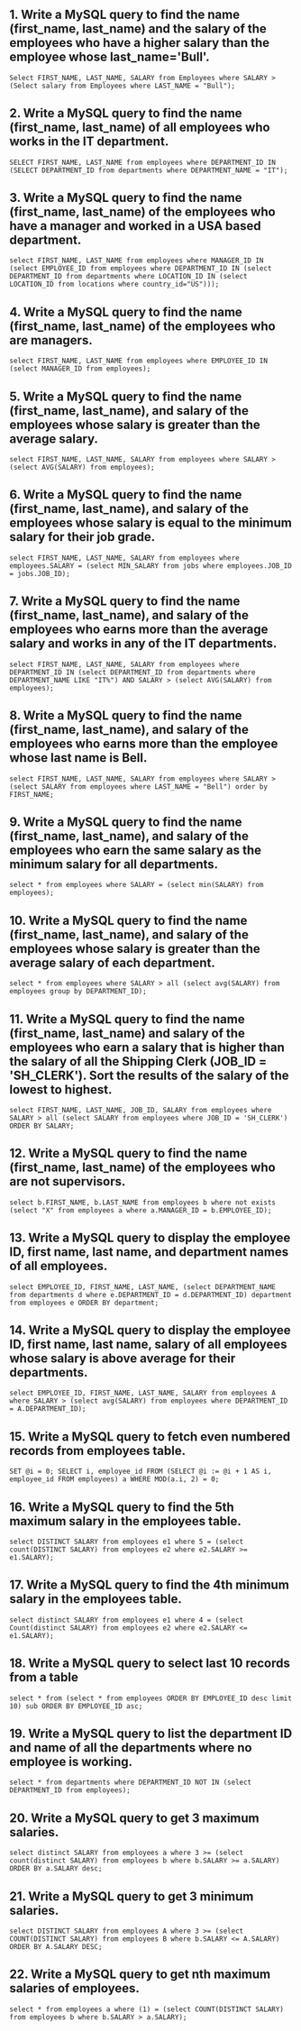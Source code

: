 ## 1. Write a MySQL query to find the name (first_name, last_name) and the salary of the employees who have a higher salary than the employee whose last_name='Bull'.

`Select FIRST_NAME, LAST_NAME, SALARY from Employees where SALARY > (Select salary from Employees where LAST_NAME = "Bull");`

## 2. Write a MySQL query to find the name (first_name, last_name) of all employees who works in the IT department.

`SELECT FIRST_NAME, LAST_NAME from employees where DEPARTMENT_ID IN (SELECT DEPARTMENT_ID from departments where DEPARTMENT_NAME = "IT");`

## 3. Write a MySQL query to find the name (first_name, last_name) of the employees who have a manager and worked in a USA based department.

`select FIRST_NAME, LAST_NAME from employees where MANAGER_ID IN (select EMPLOYEE_ID from employees where DEPARTMENT_ID IN (select DEPARTMENT_ID from departments where LOCATION_ID IN (select LOCATION_ID from locations where country_id="US")));`

## 4. Write a MySQL query to find the name (first_name, last_name) of the employees who are managers.

`select FIRST_NAME, LAST_NAME from employees where EMPLOYEE_ID IN (select MANAGER_ID from employees);`

## 5. Write a MySQL query to find the name (first_name, last_name), and salary of the employees whose salary is greater than the average salary.

`select FIRST_NAME, LAST_NAME, SALARY from employees where SALARY > (select AVG(SALARY) from employees);`

## 6. Write a MySQL query to find the name (first_name, last_name), and salary of the employees whose salary is equal to the minimum salary for their job grade.

`select FIRST_NAME, LAST_NAME, SALARY from employees where employees.SALARY = (select MIN_SALARY from jobs where employees.JOB_ID = jobs.JOB_ID);`

## 7. Write a MySQL query to find the name (first_name, last_name), and salary of the employees who earns more than the average salary and works in any of the IT departments.

`select FIRST_NAME, LAST_NAME, SALARY from employees where DEPARTMENT_ID IN (select DEPARTMENT_ID from departments where DEPARTMENT_NAME LIKE "IT%") AND SALARY > (select AVG(SALARY) from employees);`

## 8. Write a MySQL query to find the name (first_name, last_name), and salary of the employees who earns more than the employee whose last name is Bell.

`select FIRST_NAME, LAST_NAME, SALARY from employees where SALARY > (select SALARY from employees where LAST_NAME = "Bell") order by FIRST_NAME;`

## 9. Write a MySQL query to find the name (first_name, last_name), and salary of the employees who earn the same salary as the minimum salary for all departments.

`select * from employees where SALARY = (select min(SALARY) from employees);`

## 10. Write a MySQL query to find the name (first_name, last_name), and salary of the employees whose salary is greater than the average salary of each department.

`select * from employees where SALARY > all (select avg(SALARY) from employees group by DEPARTMENT_ID);`

## 11. Write a MySQL query to find the name (first_name, last_name) and salary of the employees who earn a salary that is higher than the salary of all the Shipping Clerk (JOB_ID = 'SH_CLERK'). Sort the results of the salary of the lowest to highest.

`select FIRST_NAME, LAST_NAME, JOB_ID, SALARY from employees where SALARY > all (select SALARY from employees where JOB_ID = 'SH_CLERK') ORDER BY SALARY;`

## 12. Write a MySQL query to find the name (first_name, last_name) of the employees who are not supervisors.

`select b.FIRST_NAME, b.LAST_NAME from employees b where not exists (select "X" from employees a where a.MANAGER_ID = b.EMPLOYEE_ID);`

## 13. Write a MySQL query to display the employee ID, first name, last name, and department names of all employees.

`select EMPLOYEE_ID, FIRST_NAME, LAST_NAME, (select DEPARTMENT_NAME from departments d where e.DEPARTMENT_ID = d.DEPARTMENT_ID) department from employees e ORDER BY department;`

## 14. Write a MySQL query to display the employee ID, first name, last name, salary of all employees whose salary is above average for their departments.

`select EMPLOYEE_ID, FIRST_NAME, LAST_NAME, SALARY from employees A where SALARY > (select avg(SALARY) from employees where DEPARTMENT_ID = A.DEPARTMENT_ID);`

## 15. Write a  MySQL query to fetch even numbered records from employees table.
`SET @i = 0; SELECT i, employee_id FROM (SELECT @i := @i + 1 AS i, employee_id FROM employees) a WHERE MOD(a.i, 2) = 0;`

## 16. Write a MySQL query to find the 5th maximum salary in the employees table.
`select DISTINCT SALARY from employees e1 where 5 = (select count(DISTINCT SALARY) from employees e2 where e2.SALARY >= e1.SALARY);`

## 17. Write a  MySQL query to find the 4th minimum salary in the employees table.
`select distinct SALARY from employees e1 where 4 = (select Count(distinct SALARY) from employees e2 where e2.SALARY <= e1.SALARY);`

## 18. Write a  MySQL query to select last 10 records from a table
`select * from (select * from employees ORDER BY EMPLOYEE_ID desc limit 10) sub ORDER BY EMPLOYEE_ID asc;`

## 19. Write a MySQL query to list the department ID and name of all the departments where no employee is working.
`select * from departments where DEPARTMENT_ID NOT IN (select DEPARTMENT_ID from employees);`

## 20. Write a  MySQL query to get 3 maximum salaries.
`select distinct SALARY from employees a where 3 >= (select count(distinct SALARY) from employees b where b.SALARY >= a.SALARY) ORDER BY a.SALARY desc;`

## 21. Write a  MySQL query to get 3 minimum salaries.
`select DISTINCT SALARY from employees A where 3 >= (select COUNT(DISTINCT SALARY) from employees B where b.SALARY <= A.SALARY) ORDER BY A.SALARY DESC;`

## 22. Write a  MySQL query to get nth maximum salaries of employees.
`select * from employees a where (1) = (select COUNT(DISTINCT SALARY) from employees b where b.SALARY > a.SALARY);`